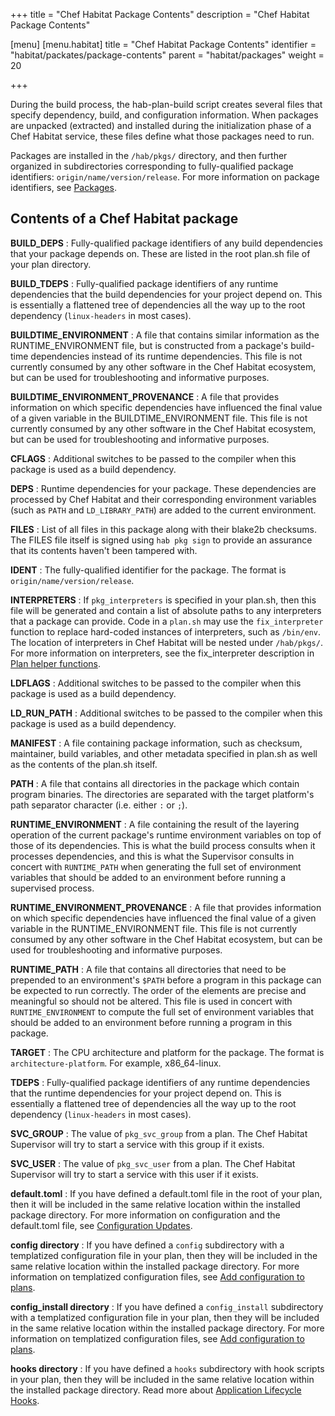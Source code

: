 +++
title = "Chef Habitat Package Contents"
description = "Chef Habitat Package Contents"

[menu]
  [menu.habitat]
    title = "Chef Habitat Package Contents"
    identifier = "habitat/packates/package-contents"
    parent = "habitat/packages"
    weight = 20

+++

During the build process, the hab-plan-build script creates several files that specify dependency, build, and configuration information. When packages are unpacked (extracted) and installed during the initialization phase of a Chef Habitat service, these files define what those packages need to run.

Packages are installed in the `/hab/pkgs/` directory, and then further organized in subdirectories corresponding to fully-qualified package identifiers: `origin/name/version/release`. For more information on package identifiers, see [Packages](/docs/glossary/#glossary-artifacts).

## Contents of a Chef Habitat package

**BUILD_DEPS**
: Fully-qualified package identifiers of any build dependencies that your package depends on. These are listed in the root plan.sh file of your plan directory.

**BUILD_TDEPS**
: Fully-qualified package identifiers of any runtime dependencies that the build dependencies for your project depend on. This is essentially a flattened tree of dependencies all the way up to the root dependency (`linux-headers` in most cases).

**BUILDTIME_ENVIRONMENT**
: A file that contains similar information as the RUNTIME_ENVIRONMENT file, but is constructed from a package's build-time dependencies instead of its runtime dependencies. This file is not currently consumed by any other software in the Chef Habitat ecosystem, but can be used for troubleshooting and informative purposes.

**BUILDTIME_ENVIRONMENT_PROVENANCE**
: A file that provides information on which specific dependencies have influenced the final value of a given variable in the BUILDTIME_ENVIRONMENT file. This file is not currently consumed by any other software in the Chef Habitat ecosystem, but can be used for troubleshooting and informative purposes.

**CFLAGS**
: Additional switches to be passed to the compiler when this package is used as a build dependency.

**DEPS**
: Runtime dependencies for your package. These dependencies are processed by Chef Habitat and their corresponding environment variables (such as `PATH` and `LD_LIBRARY_PATH`) are added to the current environment.

**FILES**
: List of all files in this package along with their blake2b checksums. The FILES file itself is signed using `hab pkg sign` to provide an assurance that its contents haven't been tampered with.

**IDENT**
: The fully-qualified identifier for the package. The format is `origin/name/version/release`.

**INTERPRETERS**
: If `pkg_interpreters` is specified in your plan.sh, then this file will be generated and contain a list of absolute paths to any interpreters that a package can provide. Code in a `plan.sh` may use the `fix_interpreter` function to replace hard-coded instances of interpreters, such as `/bin/env`. The location of interpreters in Chef Habitat will be nested under `/hab/pkgs/`. For more information on interpreters, see the fix_interpreter description in [Plan helper functions](/docs/reference/build-helpers).

**LDFLAGS**
: Additional switches to be passed to the compiler when this package is used as a build dependency.

**LD_RUN_PATH**
: Additional switches to be passed to the compiler when this package is used as a build dependency.

**MANIFEST**
: A file containing package information, such as checksum, maintainer, build variables, and other metadata specified in plan.sh as well as the contents of the plan.sh itself.

**PATH**
: A file that contains all directories in the package which contain program binaries. The directories are separated with the target platform's path separator character (i.e. either `:` or `;`).

**RUNTIME_ENVIRONMENT**
: A file containing the result of the layering operation of the current package's runtime environment variables on top of those of its dependencies. This is what the build process consults when it processes dependencies, and this is what the Supervisor consults in concert with `RUNTIME_PATH` when generating the full set of environment variables that should be added to an environment before running a supervised process.

**RUNTIME_ENVIRONMENT_PROVENANCE**
: A file that provides information on which specific dependencies have influenced the final value of a given variable in the RUNTIME_ENVIRONMENT file. This file is not currently consumed by any other software in the Chef Habitat ecosystem, but can be used for troubleshooting and informative purposes.

**RUNTIME_PATH**
: A file that contains all directories that need to be prepended to an environment's `$PATH` before a program in this package can be expected to run correctly. The order of the elements are precise and meaningful so should not be altered. This file is used in concert with `RUNTIME_ENVIRONMENT` to compute the full set of environment variables that should be added to an environment before running a program in this package.

**TARGET**
: The CPU architecture and platform for the package. The format is `architecture-platform`. For example, x86_64-linux.

**TDEPS**
: Fully-qualified package identifiers of any runtime dependencies that the runtime dependencies for your project depend on. This is essentially a flattened tree of dependencies all the way up to the root dependency (`linux-headers` in most cases).

**SVC_GROUP**
: The value of `pkg_svc_group` from a plan. The Chef Habitat Supervisor will try to start a service with this group if it exists.

**SVC_USER**
: The value of `pkg_svc_user` from a plan. The Chef Habitat Supervisor will try to start a service with this user if it exists.

**default.toml**
: If you have defined a default.toml file in the root of your plan, then it will be included in the same relative location within the installed package directory. For more information on configuration and the default.toml file, see [Configuration Updates](/docs/using-habitat/#config-updates).

**config directory**
: If you have defined a `config` subdirectory with a templatized configuration file in your plan, then they will be included in the same relative location within the installed package directory. For more information on templatized configuration files, see [Add configuration to plans](/docs/developing-packages/#add-configuration).

**config_install directory**
: If you have defined a `config_install` subdirectory with a templatized configuration file in your plan, then they will be included in the same relative location within the installed package directory. For more information on templatized configuration files, see [Add configuration to plans](/docs/developing-packages/#add-configuration).

**hooks directory**
: If you have defined a `hooks` subdirectory with hook scripts in your plan, then they will be included in the same relative location within the installed package directory. Read more about [Application Lifecycle Hooks](/docs/reference/application-lifecycle-hooks).

